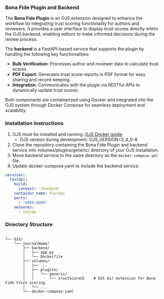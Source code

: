 ### Bona Fide Plugin and Backend

The **Bona Fide Plugin** is an OJS extension designed to enhance the workflow by integrating trust scoring functionality for authors and reviewers. It provides a user interface to display trust scores directly within the OJS backend, enabling editors to make informed decisions during the review process.

The **backend** is a FastAPI-based service that supports the plugin by handling the following key functionalities:
- **Bulk Verification**: Processes author and reviewer data to calculate trust scores.
- **PDF Export**: Generates trust score reports in PDF format for easy sharing and record-keeping.
- **Integration**: Communicates with the plugin via RESTful APIs to dynamically update trust scores.

Both components are containerized using Docker and integrated into the OJS system through Docker Compose for seamless deployment and scalability.

### Installation Instructions
1. OJS must be installed and running. [OJS Docker guide](https://github.com/pkp/docker-ojs). 
    - OJS version during development: OJS_VERSION=3_4_0-8
2. Clone the repository containing the Bona Fide Plugin and backend service into volumes/plugins/generic/ directory of your OJS installation.
3. Move backend service to the same directory as the `docker-compose.yml` file.
4. Update docker-compose.yaml to include the backend service:
```yaml
services:
  fastapi:
    build:
      context: ./backend
    container_name: fastapi
    ports:
      - "8000:8000"
    networks:
      - inside
```

### Directory Structure

```plaintext
.
└── OJS/
    └── journalName/
        ├── backend/
        │   ├── app.py
        │   └── Dockerfile
        ├── volumes/
        │   ├── ...
        │   ├── plugins/
        │   │   └── generic/
        │   │       └── trustScoreUI    # OJS dir extension for Bona Fide trust scoring
        │   └── ...
        └── docker-compose.yaml
```